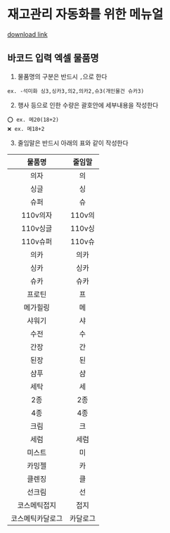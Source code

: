 # 재고관리 자동화를 위한 메뉴얼

[download link](https://github.com/Alpaca92/healstem/archive/refs/heads/master.zip)

## 바코드 입력 엑셀 물품명

1. 물품명의 구분은 반드시 `,`으로 한다

```
ex. -석미화 싱3,싱카3,의2,의카2,슈3(개인물건 슈카3)
```

2. 행사 등으로 인한 수량은 괄호안에 세부내용을 작성한다

```
⭕ ex. 메20(18+2)
❌ ex. 메18+2
```

3. 줄임말은 반드시 아래의 표와 같이 작성한다

|물품명|줄임말|
|:---:|:----:|
|의자|의|
|싱글|싱|
|슈퍼|슈|
|110v의자|110v의|
|110v싱글|110v싱|
|110v슈퍼|110v슈|
|의카|의카|
|싱카|싱카|
|슈카|슈카|
|프로틴|프|
|메가힐링|메|
|샤워기|샤|
|수전|수|
|간장|간|
|된장|된|
|샴푸|샴|
|세탁|세|
|2종|2종|
|4종|4종|
|크림|크|
|세럼|세럼|
|미스트|미|
|카밍젤|카|
|클렌징|클|
|선크림|선|
|코스메틱접지|접지|
|코스메틱카달로그|카달로그|



























